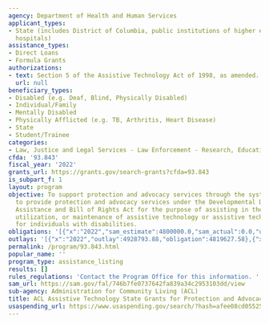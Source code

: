 ```yaml
---
agency: Department of Health and Human Services
applicant_types:
- State (includes District of Columbia, public institutions of higher education and
  hospitals)
assistance_types:
- Direct Loans
- Formula Grants
authorizations:
- text: Section 5 of the Assistive Technology Act of 1998, as amended.
  url: null
beneficiary_types:
- Disabled (e.g. Deaf, Blind, Physically Disabled)
- Individual/Family
- Mentally Disabled
- Physically Afflicted (e.g. TB, Arthritis, Heart Disease)
- State
- Student/Trainee
categories:
- Law, Justice and Legal Services - Law Enforcement - Research, Education, Training
cfda: '93.843'
fiscal_year: '2022'
grants_url: https://grants.gov/search-grants?cfda=93.843
is_subpart_f: 1
layout: program
objective: To support protection and advocacy services through the systems established
  to provide protection and advocacy services under the Developmental Disabilities
  Assistance and Bill of Rights Act for the purpose of assisting in the acquisition,
  utilization, or maintenance of assistive technology or assistive technology services
  for individuals with disabilities.
obligations: '[{"x":"2022","sam_estimate":4800000.0,"sam_actual":0.0,"usa_spending_actual":4798854.46},{"x":"2023","sam_estimate":0.0,"sam_actual":0.0,"usa_spending_actual":5264197.0},{"x":"2024","sam_estimate":0.0,"sam_actual":0.0,"usa_spending_actual":5205204.65}]'
outlays: '[{"x":"2022","outlay":4928793.88,"obligation":4819627.58},{"x":"2023","outlay":4889217.39,"obligation":5224024.39},{"x":"2024","outlay":2630554.7,"obligation":5334863.19}]'
permalink: /program/93.843.html
popular_name: ''
program_type: assistance_listing
results: []
rules_regulations: 'Contact the Program Office for this information. '
sam_url: https://sam.gov/fal/746b7fe0737642fa839a34c2953103dd/view
sub-agency: Administration for Community Living (ACL)
title: ACL Assistive Technology State Grants for Protection and Advocacy
usaspending_url: https://www.usaspending.gov/search/?hash=afee08cd05525363bf689e74aa07f880
---
```

